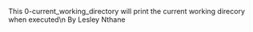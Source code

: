 This 0-current_working_directory will print the current working direcory when executed\n By Lesley Nthane
